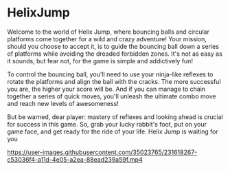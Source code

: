# HelixJump

Welcome to the world of Helix Jump, where bouncing balls and circular platforms come together for a wild and crazy adventure! 
Your mission, should you choose to accept it, is to guide the bouncing ball down a series of platforms while avoiding the dreaded forbidden zones. 
It's not as easy as it sounds, but fear not, for the game is simple and addictively fun!

To control the bouncing ball, you'll need to use your ninja-like reflexes to rotate the platforms and align the ball with the cracks. 
The more successful you are, the higher your score will be. And if you can manage to chain together a series of quick moves, 
you'll unleash the ultimate combo move and reach new levels of awesomeness!

But be warned, dear player: mastery of reflexes and looking ahead is crucial for success in this game. So, grab your lucky rabbit's foot, 
put on your game face, and get ready for the ride of your life. Helix Jump is waiting for you


https://user-images.githubusercontent.com/35023765/231618267-c53036f4-a11d-4e05-a2ea-88ead239a59f.mp4

